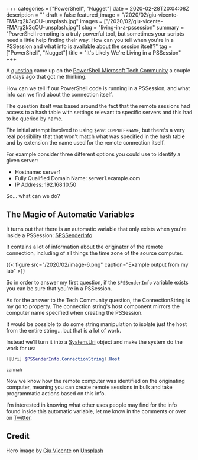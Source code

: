 +++
categories = ["PowerShell", "Nugget"]
date = 2020-02-28T20:04:08Z
description = ""
draft = false
featured_image = "/2020/02/giu-vicente-FMArg2k3qOU-unsplash.jpg"
images = ["/2020/02/giu-vicente-FMArg2k3qOU-unsplash.jpg"]
slug = "living-in-a-pssession"
summary = "PowerShell remoting is a truly powerful tool, but sometimes your scripts need a little help finding their way. How can you tell when you're in a PSSession and what info is available about the session itself?"
tag = ["PowerShell", "Nugget"]
title = "It's Likely We're Living in a PSSession"
+++


A [question](https://techcommunity.microsoft.com/t5/windows-powershell/invoke-command-on-multiple-sessions-accessing-session-specific/m-p/1196265) came up on the [PowerShell Microsoft Tech Community](https://techcommunity.microsoft.com/t5/powershell/ct-p/WindowsPowerShell) a couple of days ago that got me thinking.

How can we tell if our PowerShell code is running in a PSSession, and what info can we find about the connection itself.

The question itself was based around the fact that the remote sessions had access to a hash table with settings relevant to specific servers and this had to be queried by name.

The initial attempt involved to using `$env:COMPUTERNAME`, but there's a very real possibility that that won't match what was specified in the hash table and by extension the name used for the remote connection itself.

For example consider three different options you could use to identify a given server:

* Hostname: server1
* Fully Qualified Domain Name: server1.example.com
* IP Address: 192.168.10.50

So... what can we do?

## The Magic of Automatic Variables

It turns out that there is an automatic variable that only exists when you're inside a PSSession: [$PSSenderInfo](https://docs.microsoft.com/en-nz/powershell/module/microsoft.powershell.core/about/about_automatic_variables?view=powershell-5.1#pssenderinfo)

It contains a lot of information about the originator of the remote connection, including of all things the time zone of the source computer.

{{< figure src="/2020/02/image-6.png" caption="Example output from my lab" >}}

So in order to answer my first question, if the `$PSSenderInfo` variable exists you can be sure that you're in a PSSession.

As for the answer to the Tech Community question, the ConnectionString is my go to property. The connection string's host component mirrors the computer name specified when creating the PSSession.

It would be possible to do some string manipulation to isolate just the host from the entire string... but that is a lot of work.

Instead we'll turn it into a [System.Uri](https://docs.microsoft.com/en-us/dotnet/api/system.uri?view=netframework-4.8) object and make the system do the work for us:

```powershell
([Uri] $PSSenderInfo.ConnectionString).Host
```

```output
zannah
```

Now we know how the remote computer was identified on the originating computer, meaning you can create remote sessions in bulk and take programmatic actions based on this info.

I'm interested in knowing what other uses people may find for the info found inside this automatic variable, let me know in the comments or over on [Twitter](https://twitter.com/WindosNZ).

## Credit

Hero image by [Giu Vicente](https://unsplash.com/@giuvicente?utm_source=unsplash&utm_medium=referral&utm_content=creditCopyText) on [Unsplash](https://unsplash.com/s/photos/virtual-reality?utm_source=unsplash&utm_medium=referral&utm_content=creditCopyText)


